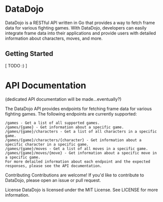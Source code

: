 # DataDojo
DataDojo is a RESTful API written in Go that provides a way to fetch frame data for various fighting games. With DataDojo, developers can easily integrate frame data into their applications and provide users with detailed information about characters, moves, and more.

## Getting Started
[ TODO :) ]

# API Documentation
(dedicated API documentation will be made...eventually?)

The DataDojo API provides endpoints for fetching frame data for various fighting games. The following endpoints are currently supported:
```
/games - Get a list of all supported games.
/games/{game} - Get information about a specific game.
/games/{game}/characters - Get a list of all characters in a specific game.
/games/{game}/characters/{character} - Get information about a specific character in a specific game.
/games/{game}/moves - Get a list of all moves in a specific game.
/games/{game}/moves/{move} - Get information about a specific move in a specific game.
For more detailed information about each endpoint and the expected responses, please see the API documentation.
```
Contributing
Contributions are welcome! If you'd like to contribute to DataDojo, please open an issue or pull request. 

License
DataDojo is licensed under the MIT License. See LICENSE for more information.
